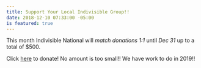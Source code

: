 ```yaml
---
title: Support Your Local Indivisible Group!!
date: 2018-12-10 07:33:00 -05:00
is featured: true
---
```


This month Indivisible National will *match donations 1:1* until *Dec 31* up to a total of $500.

Click [here](https://secure.actblue.com/donate/indivisibleama411742968#) to donate!  No amount is too small!!  We have work to do in 2019!!